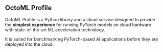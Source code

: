 ## OctoML Profile

OctoML Profile is a Python library and a cloud service
designed to provide the **simplest experience** for running
PyTorch models on cloud hardware with state-of-the-art ML acceleration technology.

It is suited for benchmarking PyTorch-based AI applications before
they are deployed into the cloud.

